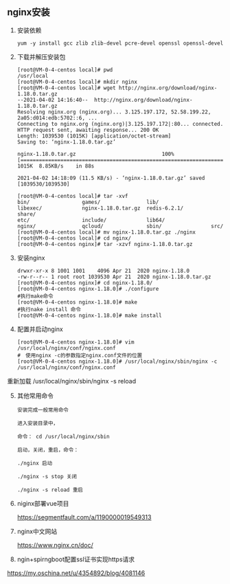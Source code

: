 ## nginx安装

1. 安装依赖

   ```shell
   yum -y install gcc zlib zlib-devel pcre-devel openssl openssl-devel
   ```

2. 下载并解压安装包

   ```shell
   [root@VM-0-4-centos local]# pwd
   /usr/local
   [root@VM-0-4-centos local]# mkdir nginx
   [root@VM-0-4-centos local]# wget http://nginx.org/download/nginx-1.18.0.tar.gz
   --2021-04-02 14:16:40--  http://nginx.org/download/nginx-1.18.0.tar.gz
   Resolving nginx.org (nginx.org)... 3.125.197.172, 52.58.199.22, 2a05:d014:edb:5702::6, ...
   Connecting to nginx.org (nginx.org)|3.125.197.172|:80... connected.
   HTTP request sent, awaiting response... 200 OK
   Length: 1039530 (1015K) [application/octet-stream]
   Saving to: ‘nginx-1.18.0.tar.gz’
   
   nginx-1.18.0.tar.gz                            100%[====================================================================================================>]   1015K  8.85KB/s    in 88s     
   
   2021-04-02 14:18:09 (11.5 KB/s) - ‘nginx-1.18.0.tar.gz’ saved [1039530/1039530]
   
   [root@VM-0-4-centos local]# tar -xvf 
   bin/                 games/               lib/                 libexec/             nginx-1.18.0.tar.gz  redis-6.2.1/         share/               
   etc/                 include/             lib64/               nginx/               qcloud/              sbin/                src/                 
   [root@VM-0-4-centos local]# mv nginx-1.18.0.tar.gz ./nginx
   [root@VM-0-4-centos local]# cd nginx/
   [root@VM-0-4-centos nginx]# tar -xzvf nginx-1.18.0.tar.gz 
   ```

   

3. 安装nginx

   ```shell
   drwxr-xr-x 8 1001 1001    4096 Apr 21  2020 nginx-1.18.0
   -rw-r--r-- 1 root root 1039530 Apr 21  2020 nginx-1.18.0.tar.gz
   [root@VM-0-4-centos nginx]# cd nginx-1.18.0/
   [root@VM-0-4-centos nginx-1.18.0]# ./configure
   #执行make命令
   [root@VM-0-4-centos nginx-1.18.0]# make
   #执行nake install 命令
   [root@VM-0-4-centos nginx-1.18.0]# make install 
   ```

4. 配置并启动nginx

   ```shell
   [root@VM-0-4-centos nginx-1.18.0]# vim /usr/local/nginx/conf/nginx.conf
   #　使用nginx -c的参数指定nginx.conf文件的位置
   [root@VM-0-4-centos nginx-1.18.0]# /usr/local/nginx/sbin/nginx -c /usr/local/nginx/conf/nginx.conf
   ```
重新加载
/usr/local/nginx/sbin/nginx -s reload
   

5. 其他常用命令

   ```
   安装完成一般常用命令
   
   进入安装目录中，
   
   命令： cd /usr/local/nginx/sbin
   
   启动，关闭，重启，命令：
   
   ./nginx 启动
   
   ./nginx -s stop 关闭
   
   ./nginx -s reload 重启
   ```

   

6. niginx部署vue项目

   https://segmentfault.com/a/1190000019549313

7. nginx中文网站

    https://www.nginx.cn/doc/

8. ngin+spirngboot配置ssl证书实现https请求

https://my.oschina.net/u/4354892/blog/4081146

